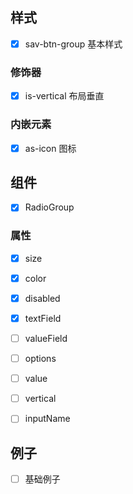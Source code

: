 ## 样式

- [x] sav-btn-group 基本样式

### 修饰器
- [x] is-vertical  布局垂直

### 内嵌元素

- [x] as-icon 图标

## 组件
- [x] RadioGroup

### 属性

- [x] size
- [x] color
- [x] disabled
- [x] textField
- [ ] valueField
- [ ] options
- [ ] value
- [ ] vertical
- [ ] inputName


## 例子

- [ ] 基础例子 
